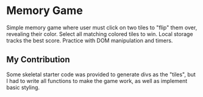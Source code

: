 # Memory Game
Simple memory game where user must click on two tiles to "flip" them over, revealing their color. Select all matching colored tiles to win. Local storage tracks the best score. Practice with DOM manipulation and timers.

<p align="center">
     <width="100%" src="app.png" alt="App">
</p>

## My Contribution
Some skeletal starter code was provided to generate divs as the "tiles", but I had to write all functions to make the game work, as well as implement basic styling.
